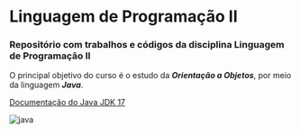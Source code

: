 # Linguagem de Programação II
### Repositório com trabalhos e códigos da disciplina Linguagem de Programação II

O principal objetivo do curso é o estudo da ***Orientação a Objetos***, por meio da linguagem ***Java***.

[Documentação do Java JDK 17](https://docs.oracle.com/en/java/javase/17/)

![java](https://miro.medium.com/max/860/1*JHQ7FFeCX4rU35kid1stIw.jpeg)
